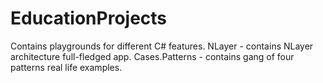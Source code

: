 # EducationProjects
Contains playgrounds for different C# features. NLayer - contains NLayer architecture full-fledged app. Cases.Patterns - contains gang of four patterns real life examples.
